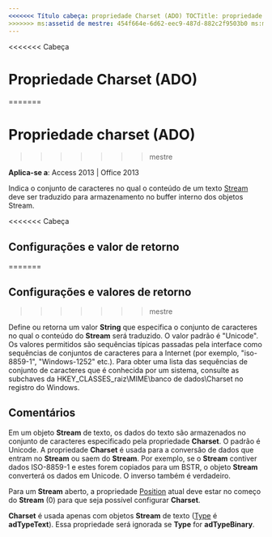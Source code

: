 ```yaml
---
<<<<<<< Título cabeça: propriedade Charset (ADO) TOCTitle: propriedade Charset (ADO) === título: propriedade Charset (ADO) TOCTitle: propriedade Charset (ADO)
>>>>>>> ms:assetid de mestre: 454f664e-6d62-eec9-487d-882c2f9503b0 ms:mtpsurl: https://msdn.microsoft.com/library/JJ249213(v=office.15) ms:contentKeyID: ms.date 48544551: 18/09/2015 mtps_version: v=office.15
---
```


<<<<<<< Cabeça
# <a name="charset-property-ado"></a>Propriedade Charset (ADO)
=======
# <a name="charset-property-ado"></a>Propriedade charset (ADO)
>>>>>>> mestre


**Aplica-se a**: Access 2013 | Office 2013

Indica o conjunto de caracteres no qual o conteúdo de um texto [Stream](stream-object-ado.md) deve ser traduzido para armazenamento no buffer interno dos objetos Stream.

<<<<<<< Cabeça
## <a name="settings-and-return-values"></a>Configurações e valor de retorno
=======
## <a name="settings-and-return-values"></a>Configurações e valores de retorno
>>>>>>> mestre

Define ou retorna um valor **String** que especifica o conjunto de caracteres no qual o conteúdo do **Stream** será traduzido. O valor padrão é "Unicode". Os valores permitidos são sequências típicas passadas pela interface como sequências de conjuntos de caracteres para a Internet (por exemplo, "iso-8859-1", "Windows-1252" etc.). Para obter uma lista das sequências de conjunto de caracteres que é conhecida por um sistema, consulte as subchaves da HKEY\_CLASSES\_raiz\\MIME\\banco de dados\\Charset no registro do Windows.

## <a name="remarks"></a>Comentários

Em um objeto **Stream** de texto, os dados do texto são armazenados no conjunto de caracteres especificado pela propriedade **Charset**. O padrão é Unicode. A propriedade **Charset** é usada para a conversão de dados que entram no **Stream** ou saem do **Stream**. Por exemplo, se o **Stream** contiver dados ISO-8859-1 e estes forem copiados para um BSTR, o objeto **Stream** converterá os dados em Unicode. O inverso também é verdadeiro.

Para um **Stream** aberto, a propriedade [Position](position-property-ado.md) atual deve estar no começo do **Stream** (0) para que seja possível configurar **Charset**.

**Charset** é usada apenas com objetos **Stream** de texto ([Type](type-property-ado-stream.md) é **adTypeText**). Essa propriedade será ignorada se **Type** for **adTypeBinary**.

